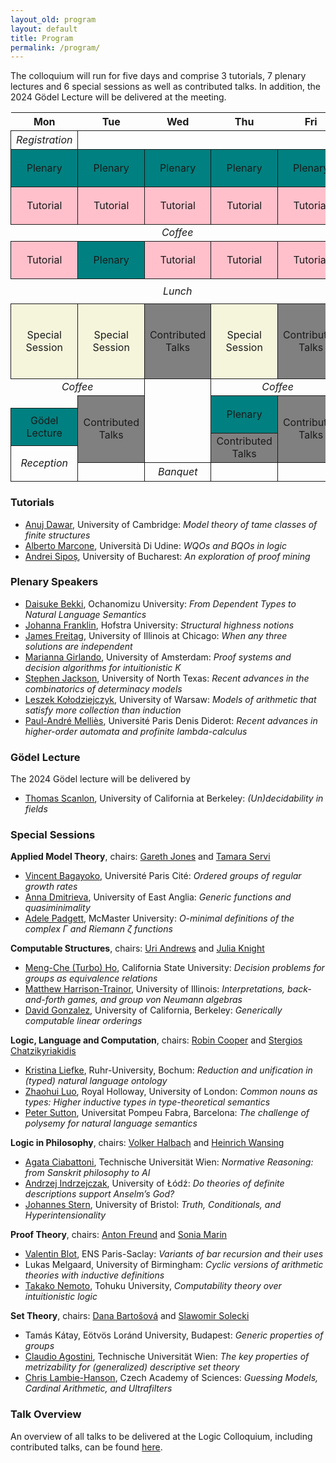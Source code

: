 ```yaml
---
layout_old: program
layout: default
title: Program
permalink: /program/
---
```


The colloquium will run for five days and comprise 3 tutorials, 7 plenary lectures and 6 special sessions as well as contributed talks. In addition, the 2024 Gödel Lecture will be delivered at the meeting.

<style>
    table {
        margin-left:auto;
        margin-right:auto;
        /* width:400px */
        /* border-spacing: 4px; */
        margin-bottom: 10px
    }

    th {
        text-align: center;
        padding: 4px;
        padding-right: 8px;
        padding-left: 8px;
    }

    /* th:first-child {
        text-align: right;
        font-style: italic;
        font-weight: normal;
    } */

    tr > th:first-child {
        text-align: left;
        font-style: italic;
        font-weight: normal;
        display: none;
    }

    td {
        padding-left: 8px;
        padding-right: 8px;
        /* width:60px; */
        text-align: center;
        height: 30px;
        width: 100px;
        border: thin solid;
    }

    .break, .empty {
        font-style: italic;
        height: 20px;
        border: none;
    }

    .lunch {
        font-style: italic;
        height: 40px;
        border: none;
    }

    .social {
        font-style: italic;
        /* border: thin solid; */
    }

    .pl, .gl {
        background-color: teal;
        /* border: thin solid; */
        height: 60px;
    }

    .tu {
        background-color: pink;
        height: 60px;
        /* border: thin solid; */
    }

    .ss {
        background-color: beige;
        height: 120px;
        /* border: thin solid; */
    }

    .ct {
        background-color: gray;
    }
</style>

<table>
    <thead>
    <tr>
        <th></th>
        <th>Mon</th>
        <th>Tue</th>
        <th>Wed</th>
        <th>Thu</th>
        <th>Fri</th>
    </tr>
    </thead>
    <tbody>
    <tr>
        <th>0815 &ndash; 0845</th>
        <td class="social">Registration</td>
    </tr>
    <tr>
        <th>0900 &ndash; 1000</th>
        <td class="pl">Plenary</td>
        <td class="pl">Plenary</td>
        <td class="pl">Plenary</td>
        <td class="pl">Plenary</td>
        <td class="pl">Plenary</td>
    </tr>
    <tr>
        <th>1000 &ndash; 1100</th>
        <td class="tu">Tutorial</td>
        <td class="tu">Tutorial</td>
        <td class="tu">Tutorial</td>
        <td class="tu">Tutorial</td>
        <td class="tu">Tutorial</td>
    </tr>
    <tr>
        <th>1100 &ndash; 1130</th>
        <td colspan="5" class="break">Coffee</td>
    </tr>
    <tr>
        <th>1130 &ndash; 1230</th>
        <td class="tu">Tutorial</td>
        <td class="pl">Plenary</td>
        <td class="tu">Tutorial</td>
        <td class="tu">Tutorial</td>
        <td class="tu">Tutorial</td>
    </tr>
    <tr>
        <th>1230 &ndash; 1400</th>
        <td colspan="5" class="lunch">Lunch</td>
    </tr>
    <tr>
        <th rowspan="4">1400 &ndash; 1600</th>
        <td rowspan="4" class="ss">Special Session</td>
        <td rowspan="4" class="ss">Special Session</td>
        <td rowspan="4" class="ct">Contributed Talks</td>
        <td rowspan="4" class="ss">Special Session</td>
        <td rowspan="4" class="ct">Contributed Talks</td>
    </tr>
    <tr>
        <!-- 1430 -->
    </tr>
    <tr>
        <!-- 1500 -->
    </tr>
    <tr>
        <!-- 1530 -->
    </tr>
    <tr>
        <th>1600 &ndash; 1630</th>
        <td colspan="2" class="break">Coffee</td>
        <td rowspan="5" class="social"></td>
        <td colspan="2" class="break">Coffee</td>
    </tr>
    <tr>
        <th>1630 &ndash; 1700</th>
        <td class="empty"></td>
        <td rowspan="4" class="ct">Contributed Talks</td>
        <td rowspan="2" class="pl">Plenary</td>
        <td rowspan="4" class="ct">Contributed Talks</td>
    </tr>
    <tr>
        <th>1700 &ndash; 1730</th>
        <td rowspan="2" class="gl">Gödel Lecture</td>
    </tr>
    <tr>
        <th>1730 &ndash; 1800</th>
        <td rowspan="2" class="ct">Contributed Talks</td>
    </tr>
    <tr>
        <th>1800 &ndash; 1830</th>
        <td rowspan="3" class="social">Reception</td>
    </tr>
    <tr>
        <th></th>
        <td class="empty"></td>
        <td class="social">Banquet</td>
        <td></td>
        <td></td>
    </tr>
    </tbody>
</table>

### Tutorials

 - [Anuj Dawar](https://www.cst.cam.ac.uk/people/ad260), University of Cambridge: _Model theory of tame classes of finite structures_
 - [Alberto Marcone](https://users.dimi.uniud.it/~alberto.marcone/), Università Di Udine: _WQOs and BQOs in logic_
 - [Andrei Sipoș](https://cs.unibuc.ro/~asipos/), University of Bucharest: _An exploration of proof mining_

### Plenary Speakers

 - [Daisuke Bekki](https://daisukebekki.github.io/), Ochanomizu University: _From Dependent Types to Natural Language Semantics_
 - [Johanna Franklin](http://johannafranklin.net/), Hofstra University: _Structural highness notions_
 - [James Freitag](https://homepages.math.uic.edu/~freitag/), University of Illinois at Chicago: _When any three solutions are independent_
 - [Marianna Girlando](http://www.mariannagirlando.com/Girlando.html), University of Amsterdam: _Proof systems and decision algorithms for intuitionistic K_
 - [Stephen Jackson](https://www.math.unt.edu/~sjackson/), University of North Texas: _Recent advances in the combinatorics of determinacy models_
 - [Leszek Kołodziejczyk](https://www.mimuw.edu.pl/~lak/), University of Warsaw: _Models of arithmetic that satisfy more collection than induction_
 - [Paul-André Melliès](https://www.irif.fr/~mellies/), Université Paris Denis Diderot: _Recent advances in higher-order automata and profinite lambda-calculus_

### Gödel Lecture

The 2024 Gödel lecture will be delivered by

- [Thomas Scanlon](https://math.berkeley.edu/~scanlon/), University of California at Berkeley: _(Un)decidability in fields_

### Special Sessions

**Applied Model Theory**, chairs: [Gareth Jones](https://personalpages.manchester.ac.uk/staff/Gareth.Jones-3/index.php) and [Tamara Servi](https://tamaraservi.github.io/)

- [Vincent Bagayoko](https://vincentbagayoko.neocities.org), Université Paris Cité: _Ordered groups of regular growth rates_
- [Anna Dmitrieva](https://research-portal.uea.ac.uk/en/persons/anna-dmitrieva), University of East Anglia: _Generic functions and quasiminimality_
- [Adele Padgett](https://sites.google.com/view/adele-padgett/home), McMaster University: _O-minimal definitions of the complex Γ and Riemann ζ functions_
    

**Computable Structures**, chairs: [Uri Andrews](https://uriandrews.netlify.app/) and [Julia Knight](https://math.nd.edu/people/faculty/julia-knight/)

- [Meng-Che (Turbo) Ho](https://sites.google.com/view/turboho/homepage), California State University: _Decision problems for groups as equivalence relations_
- [Matthew Harrison-Trainor](http://homepages.math.uic.edu/~mht/), University of Illinois: _Interpretations, back-and-forth games, and group von Neumann algebras_
- [David Gonzalez](https://www.davidgonzalezlogic.com), University of California, Berkeley: _Generically computable linear orderings_


**Logic, Language and Computation**, chairs: [Robin Cooper](https://sites.google.com/view/robincooper) and [Stergios Chatzikyriakidis](https://www.stergioschatzikyriakidis.com/)

- [Kristina Liefke](https://www.ruhr-uni-bochum.de/phil-inf/), Ruhr-University, Bochum: _Reduction and unification in (typed) natural language ontology_
- [Zhaohui Luo](https://www.cs.rhul.ac.uk/home/zhaohui/), Royal Holloway, University of London: _Common nouns as types: Higher inductive types in type-theoretical semantics_
- [Peter Sutton](https://peter-sutton.github.io/), Universitat Pompeu Fabra, Barcelona: _The challenge of polysemy for natural language semantics_


**Logic in Philosophy**, chairs: [Volker Halbach](https://users.ox.ac.uk/~sfop0114/) and [Heinrich Wansing](https://www.pe.ruhr-uni-bochum.de/philosophie/i/logic/index.html.en)

- [Agata Ciabattoni](https://www.logic.at/staff/agata/), Technische Universität Wien: _Normative Reasoning: from Sanskrit philosophy to AI_
- [Andrzej Indrzejczak](https://www.filozofia.uni.lodz.pl/en/translate-to-english-andrzej-indrzejczak), University of Łódź: _Do theories of definite descriptions support Anselm’s God?_
- [Johannes Stern](https://johannesstern.github.io), University of Bristol: _Truth, Conditionals, and Hyperintensionality_


**Proof Theory**, chairs: [Anton Freund](https://www.mathematik.uni-wuerzburg.de/mathematicallogic/team/freund-anton/) and [Sonia Marin](https://filipendule.github.io/)

- [Valentin Blot](https://valentinblot.org/pro/), ENS Paris-Saclay: _Variants of bar recursion and their uses_
- Lukas Melgaard, University of Birmingham: _Cyclic versions of arithmetic theories with inductive definitions_
- [Takako Nemoto](https://researchmap.jp/nemototakako?lang=en), Tohuku University, _Computability theory over intuitionistic logic_


**Set Theory**, chairs: [Dana Bartošová](https://people.clas.ufl.edu/dbartosova/) and [Slawomir Solecki](https://math.cornell.edu/slawomir-solecki)

- Tamás Kátay, Eötvös Loránd University, Budapest: _Generic properties of groups_
- [Claudio Agostini](https://sites.google.com/view/claudioagostiniswebsite), Technische Universität Wien: _The key properties of metrizability for (generalized) descriptive set theory_
- [Chris Lambie-Hanson](https://users.math.cas.cz/~lambiehanson/), Czech Academy of Sciences: _Guessing Models, Cardinal Arithmetic, and Ultrafilters_

### Talk Overview

An overview of all talks to be delivered at the Logic Colloquium, including contributed talks, can be found [here](/talks).
